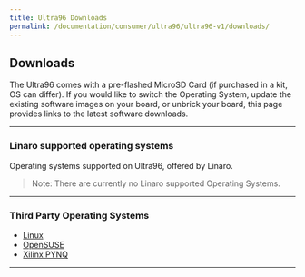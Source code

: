 ```yaml
---
title: Ultra96 Downloads
permalink: /documentation/consumer/ultra96/ultra96-v1/downloads/
---
```


## Downloads

The Ultra96 comes with a pre-flashed MicroSD Card (if purchased in a kit, OS can differ). If you would like to switch the Operating System, update the existing software images on your board, or unbrick your board, this page provides links to the latest software downloads.

***

### Linaro supported operating systems

Operating systems supported on Ultra96, offered by Linaro.

> Note: There are currently no Linaro supported Operating Systems.

***

### Third Party Operating Systems

- [Linux](linux/)
- [OpenSUSE](https://en.opensuse.org/HCL:Ultra96)
- [Xilinx PYNQ](http://www.pynq.io/board.html)

***
